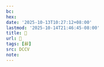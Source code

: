 ```yaml
---
bc:
hex:
date: '2025-10-13T10:27:12+08:00'
lastmod: '2025-10-14T21:46:45-08:00'
title: 􁾣
url: 􁾣
tags: [辭]
src: DCCV
note:
---
```

